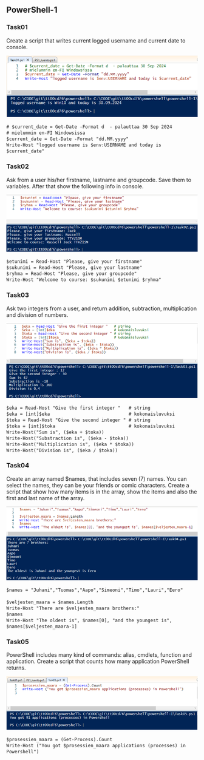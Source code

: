 ## PowerShell-1

### Task01
Create a script that writes current logged username and current date to console.

![Task01](Task01.PNG) 
```
# $current_date = Get-Date -Format d  - palauttaa 30 Sep 2024
# mielummin en-FI Windowsissa
$current_date = Get-Date -Format "dd.MM.yyyy"
Write-Host "logged username is $env:USERNAME and today is $current_date"
```

### Task02
Ask from a user his/her firstname, lastname and groupcode. Save them to variables. After that show the following info in console.

![Task02](Task02.PNG) 
```
$etunimi = Read-Host "Please, give your firstname"
$sukunimi = Read-Host "Please, give your lastname"
$ryhma = Read-Host "Please, give your groupcode"
Write-Host "Welcome to course: $sukunimi $etunimi $ryhma"
```

### Task03
Ask two integers from a user, and return addition, subtraction, multiplication and division of numbers.

![Task03](Task03.PNG) 
```
$eka = Read-Host "Give the first integer "   # string
$eka = [int]$eka                             # kokonaisluvuksi
$toka = Read-Host "Give the second integer " # string
$toka = [int]$toka                           # kokonaisluvuksi
Write-Host("Sum is", ($eka + $toka))
Write-Host("Substraction is", ($eka - $toka))
Write-Host("Multiplication is", ($eka * $toka))
Write-Host("Division is", ($eka / $toka))
```

### Task04
Create an array named $names, that includes seven (7) names. You can select the names, they can be your friends or comic characters. Create a script that show how many items is in the array, show the items and also the first and last name of the array.

![Task04](Task04.PNG) 
```
$names = "Juhani","Tuomas","Aapo","Simeoni","Timo","Lauri","Eero"

$veljesten_maara = $names.Length
Write-Host "There are $veljesten_maara brothers:"
$names
Write-Host "The oldest is", $names[0], "and the youngest is", $names[$veljesten_maara-1]
```

### Task05
PowerShell includes many kind of commands: alias, cmdlets, function and application. Create a script that counts how many application PowerShell returns.

![Task05](Task05.PNG) 
```
$prosessien_maara = (Get-Process).Count 
Write-Host ("You got $prosessien_maara applications (processes) in Powershell")
```
